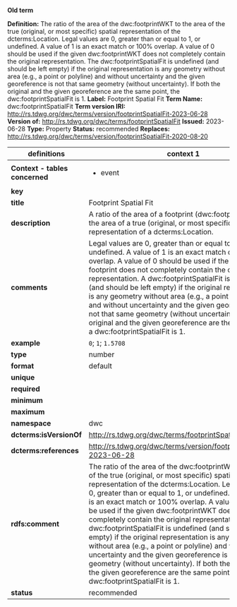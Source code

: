 **Old term**

**Definition:** The ratio of the area of the dwc:footprintWKT to the area of the true (original, or most specific) spatial representation of the dcterms:Location. Legal values are 0, greater than or equal to 1, or undefined. A value of 1 is an exact match or 100% overlap. A value of 0 should be used if the given dwc:footprintWKT does not completely contain the original representation. The dwc:footprintSpatialFit is undefined (and should be left empty) if the original representation is any geometry without area (e.g., a point or polyline) and without uncertainty and the given georeference is not that same geometry (without uncertainty). If both the original and the given georeference are the same point, the dwc:footprintSpatialFit is 1.
**Label:** Footprint Spatial Fit
**Term Name:** dwc:footprintSpatialFit
**Term version IRI:** http://rs.tdwg.org/dwc/terms/version/footprintSpatialFit-2023-06-28
**Version of:** http://rs.tdwg.org/dwc/terms/footprintSpatialFit
**Issued:** 2023-06-28
**Type:** Property
**Status:** recommended
**Replaces:** http://rs.tdwg.org/dwc/terms/version/footprintSpatialFit-2020-08-20


| definitions | context 1 |
|-|-|
| **Context - tables concerned** | <ul><li>event</li></ul> |
| **key** |  |
| **title** | Footprint Spatial Fit |
| **description** | A ratio of the area of a footprint (dwc:footprintWKT) to the area of a true (original, or most specific) spatial representation of a dcterms:Location. |
| **comments** | Legal values are 0, greater than or equal to 1, or undefined. A value of 1 is an exact match or 100% overlap. A value of 0 should be used if the given footprint does not completely contain the original representation. A dwc:footprintSpatialFit is undefined (and should be left empty) if the original representation is any geometry without area (e.g., a point or polyline) and without uncertainty and the given georeference is not that same geometry (without uncertainty). If both the original and the given georeference are the same point, a dwc:footprintSpatialFit is 1. |
| **example** | `0`; `1`; `1.5708` |
| **type** | number |
| **format** | default |
| **unique** |  |
| **required** |  |
| **minimum** |  |
| **maximum** |  |
| **namespace** | dwc |
| **dcterms:isVersionOf** | http://rs.tdwg.org/dwc/terms/footprintSpatialFit |
| **dcterms:references** | http://rs.tdwg.org/dwc/terms/version/footprintSpatialFit-2023-06-28 |
| **rdfs:comment** | The ratio of the area of the dwc:footprintWKT to the area of the true (original, or most specific) spatial representation of the dcterms:Location. Legal values are 0, greater than or equal to 1, or undefined. A value of 1 is an exact match or 100% overlap. A value of 0 should be used if the given dwc:footprintWKT does not completely contain the original representation. The dwc:footprintSpatialFit is undefined (and should be left empty) if the original representation is any geometry without area (e.g., a point or polyline) and without uncertainty and the given georeference is not that same geometry (without uncertainty). If both the original and the given georeference are the same point, the dwc:footprintSpatialFit is 1. |
| **status** | recommended |

